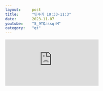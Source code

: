 ```yaml
---
layout:     post
title:      "민수기 10:33-11:3"
date:       2023-11-07
youtube:    "S_9TQassqrM"
category:   "qt"
---
```


<div class="youtube">
    <iframe src="https://www.youtube.com/embed/S_9TQassqrM" title="YouTube video player" frameborder="0" allow="accelerometer; autoplay; clipboard-write; encrypted-media; gyroscope; picture-in-picture; web-share" allowfullscreen></iframe>
</div>